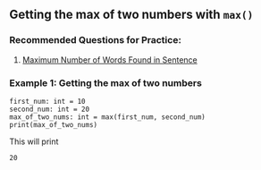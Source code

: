 ## Getting the max of two numbers with `max()`

### Recommended Questions for Practice:

1. [Maximum Number of Words Found in Sentence](../../questions/maximum_number_of_words_found_in_sentence/README.md)

### Example 1: Getting the max of two numbers

```python3
first_num: int = 10
second_num: int = 20
max_of_two_nums: int = max(first_num, second_num)
print(max_of_two_nums)
```

This will print

```txt
20
```
